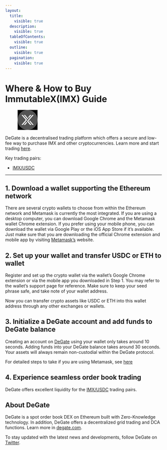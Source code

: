 ```yaml
---
layout:
  title:
    visible: true
  description:
    visible: true
  tableOfContents:
    visible: true
  outline:
    visible: true
  pagination:
    visible: true
---
```


# Where & How to Buy ImmutableX(IMX) Guide

<figure><img src="../.gitbook/assets/imx_0xf57e7e7c23978c3caec3c3548e3d615c346e79ff1716275634013.jpg" alt="IMX" width="64"><figcaption></figcaption></figure>

DeGate is a decentralised trading platform which offers a secure and low-fee way to purchase IMX and other cryptocurrencies. Learn more and start trading [here](https://app.degate.com/trade/USDC/0xf57e7e7c23978c3caec3c3548e3d615c346e79ff?utm_source=howtobuy).&#x20;

Key trading pairs:

* [IMX/USDC](https://app.degate.com/trade/USDC/0xf57e7e7c23978c3caec3c3548e3d615c346e79ff?utm_source=howtobuy)

***

## 1. Download a wallet supporting the Ethereum network

There are several crypto wallets to choose from within the Ethereum network and Metamask is currently the most integrated. If you are using a desktop computer, you can download Google Chrome and the Metamask wallet Chrome extension. If you prefer using your mobile phone, you can download the wallet via Google Play or the iOS App Store if it’s available. Just make sure that you are downloading the official Chrome extension and mobile app by visiting [Metamask’s](https://metamask.io/) website.

## 2. Set up your wallet and transfer USDC or ETH to wallet

Register and set up the crypto wallet via the wallet’s Google Chrome extension or via the mobile app you downloaded in Step 1. You may refer to the wallet’s support page for reference. Make sure to keep your seed phrase safe, and take note of your wallet address.&#x20;

Now you can transfer crypto assets like USDC or ETH into this wallet address through any other exchanges or wallets.

## 3. Initialize a DeGate account and add funds to DeGate balance

Creating an account on [DeGate](https://app.degate.com/?utm_source=IMX_howtobuy) using your wallet only takes around 10 seconds. Adding funds into your DeGate balance takes around 30 seconds. Your assets will always remain non-custodial within the DeGate protocol.

For detailed steps to take if you are using Metamask, see [here](https://docs.degate.com/v/product_en/main-features/wallet-connectivity/metamask)

## 4. Experience seamless order book trading

DeGate offers excellent liquidity for the [IMX/USDC](https://app.degate.com/trade/USDC/0xf57e7e7c23978c3caec3c3548e3d615c346e79ff?utm_source=howtobuy) trading pairs.&#x20;

## About DeGate

DeGate is a spot order book DEX on Ethereum built with Zero-Knowledge technology. In addition, DeGate offers a decentralized grid trading and DCA functions.  Learn more in [degate.com](https://degate.com/?utm_source=IMX_howtobuy).

To stay updated with the latest news and developments, follow DeGate on [Twitter](https://twitter.com/degatedex).
